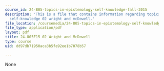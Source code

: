 ```yaml
---
course_id: 24-805-topics-in-epistemology-self-knowledge-fall-2015
description: 'This is a file that contains information regarding topics in epistemology:
  self-knowledge 02 wright and mcDowell.'
file_location: /coursemedia/24-805-topics-in-epistemology-self-knowledge-fall-2015/dd97db71950aca3b5fe92ee1b7078b57_MIT24_805F15_02Wright.pdf
file_type: application/pdf
layout: pdf
title: 24.805F15 02 Wright and McDowell
type: course
uid: dd97db71950aca3b5fe92ee1b7078b57

---
```

None